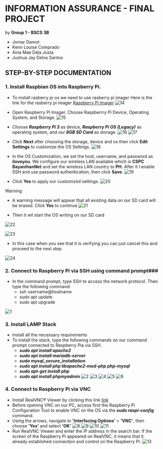 # INFORMATION ASSURANCE - FINAL PROJECT
by **Group 1 - BSCS 3B**
- Jomar Damot
- Kenn Louise Comprado
- Aina Mae Dela Justa
- Jushua Jay Delos Santos

## STEP-BY-STEP DOCUMENTATION 



### 1. Install Raspbian OS into Raspberry Pi. ###

 - To install rasberry pi os we need to use rasberry pi imager
 Here is the link for the rasberry pi imager [Raspberry Pi Imager](https://www.raspberrypi.com/software/)
 ![14](https://github.com/Jommmmmmm/jo/blob/main/14.png)

 - Open Raspberry Pi Imager. Choose Raspberrry Pi Device, Operating System, and Storage.
 ![15](https://github.com/Jommmmmmm/jo/blob/main/15.png)

 - Choose **_Raspberry Pi 3_** as device, **_Raspberry Pi OS (Legacy)_** as operating system, and our **_8GB SD Card_** as storage.
 ![16](https://github.com/Jommmmmmm/jo/blob/main/16.png)
 ![17](https://github.com/Jommmmmmm/jo/blob/main/17.png)

 -  Click **Next** after choosing the storage, device and os then click **Edit Settings** to customize the OS Settings.
 ![18](https://github.com/Jommmmmmm/jo/blob/main/18.png)

 - In the OS Customization, we set the host, username, and password as **iloveyou**. We configure our wireless LAN available which is **CSPC BayanihanNet** and set the wireless LAN   country to **PH.** After it I enable SSH and use password authentication, then click **Save**.
 ![19](https://github.com/Jommmmmmm/jo/blob/main/19.png)

 - Click **Yes** to apply our customized settings.
   ![20](https://github.com/Jommmmmmm/jo/blob/main/20.png)

 > [!WARNING]
 - A warning message will appear that all existing data on our SD card will be erased. Click **Yes** to continue
  ![21](https://github.com/Jommmmmmm/jo/blob/main/21.png)

 - Then it wil start the OS writing on our SD card 

![22](https://github.com/Jommmmmmm/jo/blob/main/22.png)

![23](https://github.com/Jommmmmmm/jo/blob/main/23.png)

 - In this case when you see that it is verifying you can just cancel this and proceed to the next step
  
![24](https://github.com/Jommmmmmm/jo/blob/main/24.png)

### 2. Connect to Raspberry Pi via SSH using command prompt###
 - In the command prompt, type SSH to access the network protocol. Then type the following command:
   - ssh username@hostname
   - sudo apt update
   - sudo apt upgrade
     
 ![1](https://github.com/Jommmmmmm/jo/blob/main/1.png)

### 3. Install LAMP Stack
 - Install all the necessary requirements
 - To install the stack, type the following commands on our command prompt connected to Raspberry Pia via SSH.
   + **_sudo apt install apache2_**
   + **_sudo apt install mariadb-server_**
   + **_sudo mysql_secure_installation_**
   + **_sudo apt install php libapache2-mod-php php-mysql_**
   + **_sudo apt-get install php_**
   + **_sudo apt install phpmyadmin_**
     ![2](https://github.com/Jommmmmmm/jo/blob/main/2.png)
     ![3](https://github.com/Jommmmmmm/jo/blob/main/3.png)
     ![4](https://github.com/Jommmmmmm/jo/blob/main/4.png)
     ![5](https://github.com/Jommmmmmm/jo/blob/main/5.png)
     ![6](https://github.com/Jommmmmmm/jo/blob/main/6.png)
     

### 4. Connect to Raspberry Pi via VNC
 - Install RealVNC® Viewer by clicking this link [link](https://www.realvnc.com/en/connect/download/viewer/)
 - Before opening VNC on our PC, access first the Raspberry Pi Configuration Tool to enable VNC on the OS via the **_sudo raspi-config_** command.
 - Using the arrows, navigate to **'Interfacing Options'** > **'VNC'**, then choose **'Yes'** and select **'OK'** 
    ![8](https://github.com/Jommmmmmm/jo/blob/main/8.png)
    ![9](https://github.com/Jommmmmmm/jo/blob/main/9.png)
    ![10](https://github.com/Jommmmmmm/jo/blob/main/10.png)
    ![11](https://github.com/Jommmmmmm/jo/blob/main/11.png)
- Run RealVNC Viewer and enter the IP address in the search bar. If the screen of the Raspberry Pi appeared on RealVNC, it means that it already established connection and control on the Raspberry Pi. 
   ![13](https://github.com/Jommmmmmm/jo/blob/main/13.png)

